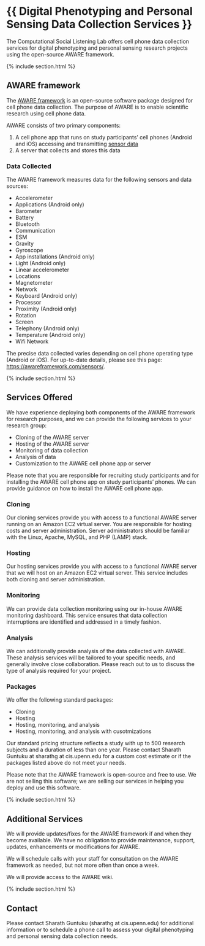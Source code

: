 <h1 class="center">{{ Digital Phenotyping and Personal Sensing Data Collection Services }}</h1>

The Computational Social Listening Lab offers cell phone data collection services for digital phenotyping and personal sensing research projects using the open-source AWARE framework.

{% include section.html %}

## AWARE framework
The [AWARE framework](https://awareframework.com/) is an open-source software package designed for cell phone data collection. The purpose of AWARE is to enable scientific research using cell phone data.

AWARE consists of two primary components:
1. A cell phone app that runs on study participants’ cell phones (Android and iOS) accessing and transmitting [sensor data](https://awareframework.com/sensors/)
2. A server that collects and stores this data

### Data Collected
The AWARE framework measures data for the following sensors and data sources:

- Accelerometer
- Applications (Android only)
- Barometer
- Battery
- Bluetooth
- Communication
- ESM
- Gravity
- Gyroscope
- App installations (Android only)
- Light (Android only)
- Linear accelerometer
- Locations
- Magnetometer
- Network
- Keyboard (Android only)
- Processor
- Proximity (Android only)
- Rotation
- Screen
- Telephony (Android only)
- Temperature (Android only)
- Wifi Network

The precise data collected varies depending on cell phone operating type (Android or iOS). For up-to-date details, please see this page: https://awareframework.com/sensors/.

{% include section.html %}

## Services Offered
We have experience deploying both components of the AWARE framework for research purposes, and we can provide the following services to your research group:

- Cloning of the AWARE server
- Hosting of the AWARE server
- Monitoring of data collection
- Analysis of data
- Customization to the AWARE cell phone app or server

Please note that you are responsible for recruiting study participants and for installing the AWARE cell phone app on study participants’ phones. We can provide guidance on how to install the AWARE cell phone app.

### Cloning
Our cloning services provide you with access to a functional AWARE server running on an Amazon EC2 virtual server. You are responsible for hosting costs and server administration. Server administrators should be familiar with the Linux, Apache, MySQL, and PHP (LAMP) stack.

### Hosting
Our hosting services provide you with access to a functional AWARE server that we will host on an Amazon EC2 virtual server. This service includes both cloning and server administration.

### Monitoring
We can provide data collection monitoring using our in-house AWARE monitoring dashboard. This service ensures that data collection interruptions are identified and addressed in a timely fashion.

### Analysis
We can additionally provide analysis of the data collected with AWARE. These analysis services will be tailored to your specific needs, and generally involve close collaboration. Please reach out to us to discuss the type of analysis required for your project.

### Packages
We offer the following standard packages:
- Cloning
- Hosting
- Hosting, monitoring, and analysis
- Hosting, monitoring, and analysis with cusotmizations

Our standard pricing structure reflects a study with up to 500 research subjects and a duration of less than one year. Please contact Sharath Guntuku at sharathg at cis.upenn.edu for a custom cost estimate or if the packages listed above do not meet your needs.

Please note that the AWARE framework is open-source and free to use. We are not selling this software; we are selling our services in helping you deploy and use this software.

{% include section.html %}

## Additional Services
We will provide updates/fixes for the AWARE framework if and when they become available. We have no obligation to provide maintenance, support, updates, enhancements or modifications for AWARE.

We will schedule calls with your staff for consultation on the AWARE framework as needed, but not more often than once a week.

We will provide access to the AWARE wiki.

{% include section.html %}

## Contact
Please contact Sharath Guntuku (sharathg at cis.upenn.edu) for additional information or to schedule a phone call to assess your digital phenotyping and personal sensing data collection needs.
